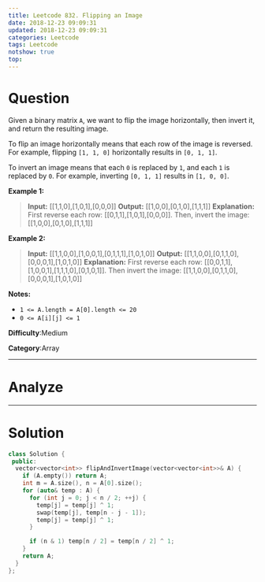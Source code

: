 ```yaml
---
title: Leetcode 832. Flipping an Image
date: 2018-12-23 09:09:31
updated: 2018-12-23 09:09:31
categories: Leetcode
tags: Leetcode
notshow: true
top:
---
```


# Question

Given a binary matrix  `A`, we want to flip the image horizontally, then invert it, and return the resulting image.

To flip an image horizontally means that each row of the image is reversed. For example, flipping `[1, 1, 0]` horizontally results in `[0, 1, 1]`.

To invert an image means that each  `0`  is replaced by  `1`, and each  `1`  is replaced by  `0`. For example, inverting `[0, 1, 1]` results in `[1, 0, 0]`.

**Example 1:**

> **Input:** [[1,1,0],[1,0,1],[0,0,0]]
> **Output:** [[1,0,0],[0,1,0],[1,1,1]]
> **Explanation:** First reverse each row: [[0,1,1],[1,0,1],[0,0,0]].
> Then, invert the image: [[1,0,0],[0,1,0],[1,1,1]]

**Example 2:**

> **Input:** [[1,1,0,0],[1,0,0,1],[0,1,1,1],[1,0,1,0]]
> **Output:** [[1,1,0,0],[0,1,1,0],[0,0,0,1],[1,0,1,0]]
> **Explanation:** First reverse each row: [[0,0,1,1],[1,0,0,1],[1,1,1,0],[0,1,0,1]].
> Then invert the image: [[1,1,0,0],[0,1,1,0],[0,0,0,1],[1,0,1,0]]

**Notes:**

- `1 <= A.length = A[0].length <= 20`
- `0 <= A[i][j] <= 1`

**Difficulty**:Medium

**Category**:Array

<!-- more -->

------------

# Analyze

------------

# Solution

```cpp
class Solution {
 public:
  vector<vector<int>> flipAndInvertImage(vector<vector<int>>& A) {
    if (A.empty()) return A;
    int m = A.size(), n = A[0].size();
    for (auto& temp : A) {
      for (int j = 0; j < n / 2; ++j) {
        temp[j] = temp[j] ^ 1;
        swap(temp[j], temp[n - j - 1]);
        temp[j] = temp[j] ^ 1;
      }

      if (n & 1) temp[n / 2] = temp[n / 2] ^ 1;
    }
    return A;
  }
};
```
